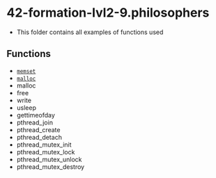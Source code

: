 # 42-formation-lvl2-9.philosophers

- This folder contains all examples of functions used

## Functions

- [`memset`](memset.c)
- [`malloc`](malloc.c)
- malloc
- free 
- write
- usleep
- gettimeofday
- pthread_join
- pthread_create
- pthread_detach
- pthread_mutex_init
- pthread_mutex_lock
- pthread_mutex_unlock
- pthread_mutex_destroy